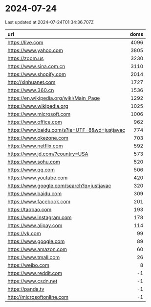 # 2024-07-24

<!-- BEGIN -->
Last updated at 2024-07-24T01:34:36.707Z

url | doms
:- | -:
https://live.com | 4096
https://www.yahoo.com | 3805
https://zoom.us | 3230
https://www.sina.com.cn | 3110
https://www.shopify.com | 2014
http://xinhuanet.com | 1727
https://www.360.cn | 1536
https://en.wikipedia.org/wiki/Main_Page | 1292
https://www.wikipedia.org | 1025
https://www.microsoft.com | 1006
https://www.office.com | 962
https://www.baidu.com/s?ie=UTF-8&wd=justjavac | 774
https://www.okezone.com | 703
https://www.netflix.com | 592
https://www.jd.com/?country=USA | 573
https://www.sohu.com | 520
https://www.qq.com | 506
https://www.youtube.com | 420
https://www.google.com/search?q=justjavac | 320
https://www.baidu.com | 309
https://www.facebook.com | 201
https://taobao.com | 193
https://www.instagram.com | 178
https://www.alipay.com | 114
https://vk.com | 99
https://www.google.com | 89
https://www.amazon.com | 60
https://www.tmall.com | 26
https://weibo.com | 8
https://www.reddit.com | -1
https://www.csdn.net | -1
https://panda.tv | -1
http://microsoftonline.com | -1
<!-- END -->
